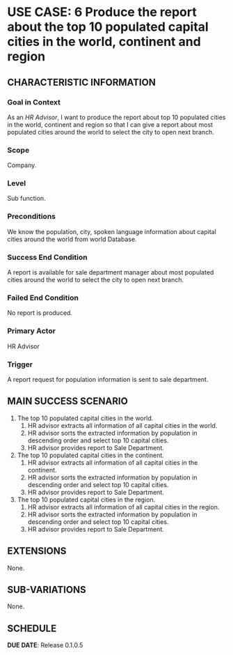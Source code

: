 # USE CASE: 6 Produce the report about the top 10 populated capital cities in the world, continent and region

## CHARACTERISTIC INFORMATION

### Goal in Context

As an *HR Advisor*, I want to produce the report about top 10 populated cities in the world, continent and region so that I can give a report about most populated cities around the world to select the city to open next branch.
### Scope

Company.

### Level

Sub function.

### Preconditions

We know the population, city, spoken language information about capital cities around the world from world Database.

### Success End Condition

A report is available for sale department manager about most populated cities around the world to select the city to open next branch.

### Failed End Condition

No report is produced.

### Primary Actor

HR Advisor

### Trigger

A report request for population information is sent to sale department.

## MAIN SUCCESS SCENARIO

1. The top 10 populated capital cities in the world.
   1. HR advisor extracts all information of all capital cities in the world.
   2. HR advisor sorts the extracted information by population in descending order and select top 10 capital cities.
   3. HR advisor provides report to Sale Department.
2. The top 10 populated capital cities in the continent.
   1. HR advisor extracts all information of all capital cities in the continent.
   2. HR advisor sorts the extracted information by population in descending order and select top 10 capital cities.
   3. HR advisor provides report to Sale Department.
3. The top 10 populated capital cities in the region.
   1. HR advisor extracts all information of all capital cities in the region.
   2. HR advisor sorts the extracted information by population in descending order and select top 10 capital cities.
   3. HR advisor provides report to Sale Department.


## EXTENSIONS

None.

## SUB-VARIATIONS

None.

## SCHEDULE

**DUE DATE**: Release 0.1.0.5